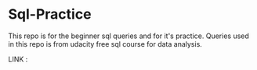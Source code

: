 # Sql-Practice
This repo is for the beginner sql queries and for it's practice.
Queries used in this repo is from udacity free sql course for data analysis.

LINK : 
